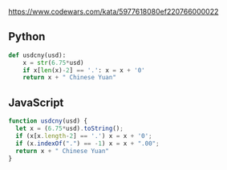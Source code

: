 https://www.codewars.com/kata/5977618080ef220766000022

## Python
```python
def usdcny(usd):
    x = str(6.75*usd)
    if x[len(x)-2] == '.': x = x + '0'
    return x + " Chinese Yuan"
```

## JavaScript
```js
function usdcny(usd) {
  let x = (6.75*usd).toString();
  if (x[x.length-2] == '.') x = x + '0';
  if (x.indexOf(".") == -1) x = x + ".00";
  return x + " Chinese Yuan"
}
```